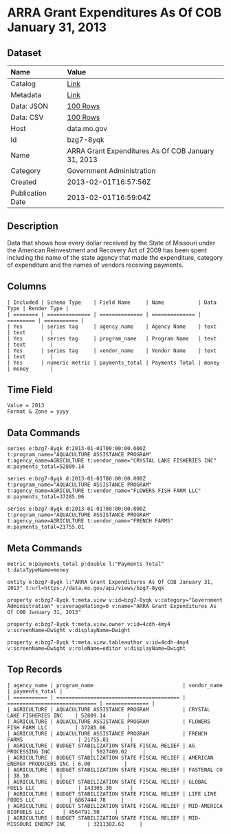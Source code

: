 # ARRA Grant Expenditures As Of COB January 31, 2013

## Dataset

| Name | Value |
| :--- | :---- |
| Catalog | [Link](https://catalog.data.gov/dataset/arra-grant-expenditures-as-of-cob-january-31-2013-51d18) |
| Metadata | [Link](https://data.mo.gov/api/views/bzg7-8yqk) |
| Data: JSON | [100 Rows](https://data.mo.gov/api/views/bzg7-8yqk/rows.json?max_rows=100) |
| Data: CSV | [100 Rows](https://data.mo.gov/api/views/bzg7-8yqk/rows.csv?max_rows=100) |
| Host | data.mo.gov |
| Id | bzg7-8yqk |
| Name | ARRA Grant Expenditures As Of COB January 31, 2013 |
| Category | Government Administration |
| Created | 2013-02-01T16:57:56Z |
| Publication Date | 2013-02-01T16:59:04Z |

## Description

Data that shows how every dollar received by the State of Missouri under the American Reinvestment and Recovery Act of 2009 has been spent including the name of the state agency that made the expenditure, category of expenditure and the names of vendors receiving payments.

## Columns

```ls
| Included | Schema Type    | Field Name     | Name           | Data Type | Render Type |
| ======== | ============== | ============== | ============== | ========= | =========== |
| Yes      | series tag     | agency_name    | Agency Name    | text      | text        |
| Yes      | series tag     | program_name   | Program Name   | text      | text        |
| Yes      | series tag     | vendor_name    | Vendor Name    | text      | text        |
| Yes      | numeric metric | payments_total | Payments Total | money     | money       |
```

## Time Field

```ls
Value = 2013
Format & Zone = yyyy
```

## Data Commands

```ls
series e:bzg7-8yqk d:2013-01-01T00:00:00.000Z t:program_name="AQUACULTURE ASSISTANCE PROGRAM" t:agency_name=AGRICULTURE t:vendor_name="CRYSTAL LAKE FISHERIES INC" m:payments_total=52809.14

series e:bzg7-8yqk d:2013-01-01T00:00:00.000Z t:program_name="AQUACULTURE ASSISTANCE PROGRAM" t:agency_name=AGRICULTURE t:vendor_name="FLOWERS FISH FARM LLC" m:payments_total=37285.06

series e:bzg7-8yqk d:2013-01-01T00:00:00.000Z t:program_name="AQUACULTURE ASSISTANCE PROGRAM" t:agency_name=AGRICULTURE t:vendor_name="FRENCH FARMS" m:payments_total=21755.01
```

## Meta Commands

```ls
metric m:payments_total p:double l:"Payments Total" t:dataTypeName=money

entity e:bzg7-8yqk l:"ARRA Grant Expenditures As Of COB January 31, 2013" t:url=https://data.mo.gov/api/views/bzg7-8yqk

property e:bzg7-8yqk t:meta.view v:id=bzg7-8yqk v:category="Government Administration" v:averageRating=0 v:name="ARRA Grant Expenditures As Of COB January 31, 2013"

property e:bzg7-8yqk t:meta.view.owner v:id=4cdh-4my4 v:screenName=Dwight v:displayName=Dwight

property e:bzg7-8yqk t:meta.view.tableauthor v:id=4cdh-4my4 v:screenName=Dwight v:roleName=editor v:displayName=Dwight
```

## Top Records

```ls
| agency_name | program_name                             | vendor_name                   | payments_total | 
| =========== | ======================================== | ============================= | ============== | 
| AGRICULTURE | AQUACULTURE ASSISTANCE PROGRAM           | CRYSTAL LAKE FISHERIES INC    | 52809.14       | 
| AGRICULTURE | AQUACULTURE ASSISTANCE PROGRAM           | FLOWERS FISH FARM LLC         | 37285.06       | 
| AGRICULTURE | AQUACULTURE ASSISTANCE PROGRAM           | FRENCH FARMS                  | 21755.01       | 
| AGRICULTURE | BUDGET STABILIZATION STATE FISCAL RELIEF | AG PROCESSING INC             | 5027409.02     | 
| AGRICULTURE | BUDGET STABILIZATION STATE FISCAL RELIEF | AMERICAN ENERGY PRODUCERS INC | 6.00           | 
| AGRICULTURE | BUDGET STABILIZATION STATE FISCAL RELIEF | FASTENAL CO                   | 38.10          | 
| AGRICULTURE | BUDGET STABILIZATION STATE FISCAL RELIEF | GLOBAL FUELS LLC              | 143305.30      | 
| AGRICULTURE | BUDGET STABILIZATION STATE FISCAL RELIEF | LIFE LINE FOODS LLC           | 6867444.78     | 
| AGRICULTURE | BUDGET STABILIZATION STATE FISCAL RELIEF | MID-AMERICA BIOFUELS LLC      | 4564791.50     | 
| AGRICULTURE | BUDGET STABILIZATION STATE FISCAL RELIEF | MID-MISSOURI ENERGY INC       | 3211382.62     | 
```